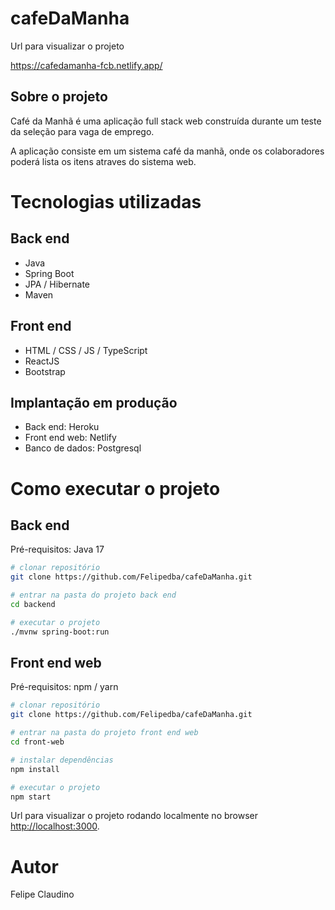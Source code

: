 # cafeDaManha

Url para visualizar o projeto

https://cafedamanha-fcb.netlify.app/

## Sobre o projeto

Café da Manhã é uma aplicação full stack web construída durante um teste da seleção para vaga de emprego.

A aplicação consiste em um sistema café da manhã, onde os colaboradores poderá lista os itens atraves do sistema web.

# Tecnologias utilizadas
## Back end
- Java
- Spring Boot
- JPA / Hibernate
- Maven
## Front end
- HTML / CSS / JS / TypeScript
- ReactJS
- Bootstrap 
## Implantação em produção
- Back end: Heroku
- Front end web: Netlify
- Banco de dados: Postgresql

# Como executar o projeto

## Back end
Pré-requisitos: Java 17

```bash
# clonar repositório
git clone https://github.com/Felipedba/cafeDaManha.git

# entrar na pasta do projeto back end
cd backend

# executar o projeto
./mvnw spring-boot:run
```

## Front end web
Pré-requisitos: npm / yarn

```bash
# clonar repositório
git clone https://github.com/Felipedba/cafeDaManha.git

# entrar na pasta do projeto front end web
cd front-web

# instalar dependências
npm install

# executar o projeto
npm start
```
Url para visualizar o projeto rodando localmente no browser
[http://localhost:3000](http://localhost:3000).

# Autor

Felipe Claudino
